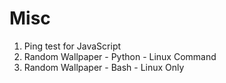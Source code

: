# Misc

1. Ping test for JavaScript
2. Random Wallpaper - Python - Linux Command
3. Random Wallpaper - Bash - Linux Only
